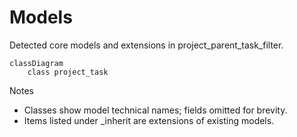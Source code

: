 # Models

Detected core models and extensions in project_parent_task_filter.

```mermaid
classDiagram
    class project_task
```

Notes
- Classes show model technical names; fields omitted for brevity.
- Items listed under _inherit are extensions of existing models.
